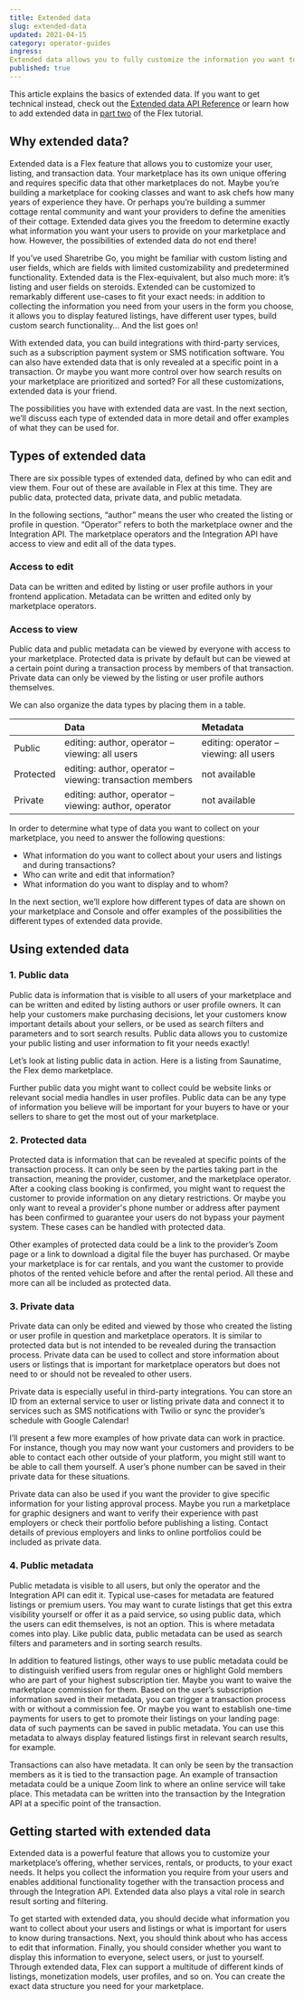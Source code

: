 ```yaml
---
title: Extended data
slug: extended-data
updated: 2021-04-15
category: operator-guides
ingress:
Extended data allows you to fully customize the information you want to collect about users, listings, and transactions on your marketplace.
published: true
---
```


This article explains the basics of extended data. If you want to get technical instead, check out the [Extended data API Reference](https://www.sharetribe.com/docs/references/extended-data/) or learn how to add extended data in [part two](https://www.sharetribe.com/docs/tutorial-extended-data/add-extended-data/) of the Flex tutorial.

## Why extended data?

Extended data is a Flex feature that allows you to customize your user, listing, and transaction data. Your marketplace has its own unique offering and requires specific data that other marketplaces do not. Maybe you’re building a marketplace for cooking classes and want to ask chefs how many years of experience they have. Or perhaps you’re building a summer cottage rental community and want your providers to define the amenities of their cottage. Extended data gives you the freedom to determine exactly what information you want your users to provide on your marketplace and how. However, the possibilities of extended data do not end there!

If you’ve used Sharetribe Go, you might be familiar with custom listing and user fields, which are fields with limited customizability and predetermined functionality. Extended data is the Flex-equivalent, but also much more: it’s listing and user fields on steroids. Extended can be customized to remarkably different use-cases to fit your exact needs: in addition to collecting the information you need from your users in the form you choose, it allows you to display featured listings, have different user types, build custom search functionality… And the list goes on! 

With extended data, you can build integrations with third-party services, such as a subscription payment system or SMS notification software. You can also have extended data that is only revealed at a specific point in a transaction. Or maybe you want more control over how search results on your marketplace are prioritized and sorted? For all these customizations, extended data is your friend. 

The possibilities you have with extended data are vast. In the next section, we’ll discuss each type of extended data in more detail and offer examples of what they can be used for.

## Types of extended data

There are six possible types of extended data, defined by who can edit and view them. Four out of these are available in Flex at this time. They are public data, protected data, private data, and public metadata. 

In the following sections, “author” means the user who created the listing or profile in question. “Operator” refers to both the marketplace owner and the Integration API. The marketplace operators and the Integration API have access to view and edit all of the data types.

### Access to edit

Data can be written and edited by listing or user profile authors in your frontend application.
Metadata can be written and edited only by marketplace operators.

### Access to view

Public data and public metadata can be viewed by everyone with access to your marketplace.
Protected data is private by default but can be viewed at a certain point during a transaction process by members of that transaction.
Private data can only be viewed by the listing or user profile authors themselves.

We can also organize the data types by placing them in a table. 

|           | Data                                                     | Metadata                               | 
| :-------- | :------------------------------------------------------- | :------------------------------------- |
| Public    | editing: author, operator – viewing: all users           | editing: operator – viewing: all users | 
| Protected | editing: author, operator – viewing: transaction members | not available                          | 
| Private   | editing: author, operator – viewing: author, operator    | not available                          |

In order to determine what type of data you want to collect on your marketplace, you need to answer the following questions:

- What information do you want to collect about your users and listings and during transactions?
- Who can write and edit that information?
- What information do you want to display and to whom?

In the next section, we’ll explore how different types of data are shown on your marketplace and Console and offer examples of the possibilities the different types of extended data provide.

## Using extended data

### 1. Public data

Public data is information that is visible to all users of your marketplace and can be written and edited by listing authors or user profile owners. It can help your customers make purchasing decisions, let your customers know important details about your sellers, or be used as search filters and parameters and to sort search results. Public data allows you to customize your public listing and user information to fit your needs exactly!

Let’s look at listing public data in action. Here is a listing from Saunatime, the Flex demo marketplace. 

<publicextendeddatacarousel title="Public extended data views">

</publicextendeddatacarousel>

Further public data you might want to collect could be website links or relevant social media handles in user profiles. Public data can be any type of information you believe will be important for your buyers to have or your sellers to share to get the most out of your marketplace.

### 2. Protected data

Protected data is information that can be revealed at specific points of the transaction process. It can only be seen by the parties taking part in the transaction, meaning the provider, customer, and the marketplace operator. After a cooking class booking is confirmed, you might want to request the customer to provide information on any dietary restrictions. Or maybe you only want to reveal a provider's phone number or address after payment has been confirmed to guarantee your users do not bypass your payment system. These cases can be handled with protected data.

Other examples of protected data could be a link to the provider’s Zoom page or a link to download a digital file the buyer has purchased. Or maybe your marketplace is for car rentals, and you want the customer to provide photos of the rented vehicle before and after the rental period. All these and more can all be included as protected data.

### 3. Private data

Private data can only be edited and viewed by those who created the listing or user profile in question and marketplace operators. It is similar to protected data but is not intended to be revealed during the transaction process. Private data can be used to collect and store information about users or listings that is important for marketplace operators but does not need to or should not be revealed to other users. 

Private data is especially useful in third-party integrations. You can store an ID from an external service to user or listing private data and connect it to services such as SMS notifications with Twilio or sync the provider’s schedule with Google Calendar!

I’ll present a few more examples of how private data can work in practice. For instance, though you may now want your customers and providers to be able to contact each other outside of your platform, you might still want to be able to call them yourself. A user’s phone number can be saved in their private data for these situations.

Private data can also be used if you want the provider to give specific information for your listing approval process. Maybe you run a marketplace for graphic designers and want to verify their experience with past employers or check their portfolio before publishing a listing. Contact details of previous employers and links to online portfolios could be included as private data.

### 4. Public metadata

Public metadata is visible to all users, but only the operator and the Integration API can edit it. Typical use-cases for metadata are featured listings or premium users. You may want to curate listings that get this extra visibility yourself or offer it as a paid service, so using public data, which the users can edit themselves, is not an option. This is where metadata comes into play. Like public data, public metadata can be used as search filters and parameters and in sorting search results.

In addition to featured listings, other ways to use public metadata could be to distinguish verified users from regular ones or highlight Gold members who are part of your highest subscription tier. Maybe you want to waive the marketplace commission for them. Based on the user’s subscription information saved in their metadata, you can trigger a transaction process with or without a commission fee. Or maybe you want to establish one-time payments for users to get to promote their listings on your landing page: data of such payments can be saved in public metadata. You can use this metadata to always display featured listings first in relevant search results, for example.

Transactions can also have metadata. It can only be seen by the transaction members as it is tied to the transaction page. An example of transaction metadata could be a unique Zoom link to where an online service will take place. This metadata can be written into the transaction by the Integration API at a specific point of the transaction. 

## Getting started with extended data

Extended data is a powerful feature that allows you to customize your marketplace’s offering, whether services, rentals, or products, to your exact needs. It helps you collect the information you require from your users and enables additional functionality together with the transaction process and through the Integration API. Extended data also plays a vital role in search result sorting and filtering.

To get started with extended data, you should decide what information you want to collect about your users and listings or what is important for users to know during transactions. Next, you should think about who has access to edit that information. Finally, you should consider whether you want to display this information to everyone, select users, or just to yourself. Through extended data, Flex can support a multitude of different kinds of listings, monetization models, user profiles, and so on. You can create the exact data structure you need for your marketplace.